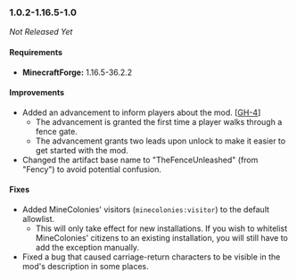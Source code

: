 ### 1.0.2-1.16.5-1.0

_Not Released Yet_

#### Requirements
- **MinecraftForge:** 1.16.5-36.2.2

#### Improvements

- Added an advancement to inform players about the mod. [[GH-4](https://github.com/TheMrMilchmann/TheFenceUnleashed/issues/4)]
  - The advancement is granted the first time a player walks through a fence
    gate.
  - The advancement grants two leads upon unlock to make it easier to get
    started with the mod.
- Changed the artifact base name to "TheFenceUnleashed" (from "Fency") to avoid
  potential confusion.

#### Fixes

- Added MineColonies' visitors (`minecolonies:visitor`) to the default allowlist.
  - This will only take effect for new installations. If you wish to whitelist
    MineColonies' citizens to an existing installation, you will still have to
    add the exception manually.
- Fixed a bug that caused carriage-return characters to be visible in the mod's
  description in some places.